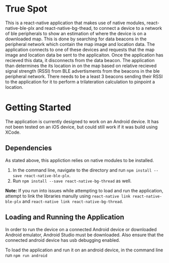 # True Spot
This is a react-native application that makes use of native modules, react-native-ble-plx and react-native-bg-thead, to connect a device to a network of ble peripherals to show an estimation of where the device is on a downloaded map. This is done by searching for data beacons in the peripheral network which contain the map image and location data. The application connects to one of these devices and requests that the map image and location data be sent to the applicaiton. Once the application has recieved this data, it disconnects from the data beacon. The application than determines the its location in on the map based on relative recieved signal strength (RSSI) from BLE advertisments from the beacons in the ble peripheral network. There needs to be a least 3 beacons sending their RSSI to the application for it to perform a trilateration calculation to pinpoint a location.

# Getting Started
The application is currently designed to work on an Android device. It has not been tested on an iOS device, but could still work if it was build using XCode.

## Dependencies
As stated above, this appliction relies on native modules to be installed.
1. In the command line, navigate to the directory and run `npm install --save react-native-ble-plx`.
2. Run `npm install --save react-native-bg-thread` as well.

**Note:** If you run into issues while attempting to load and run the application, attempt to link the libraries manully using `react-native link react-native-ble-plx` and `react-native link react-native-bg-thread`.

## Loading and Running the Application
In order to run the device on a connected Android device or downloaded Android emulator, Android Studio must be downloaded. Also ensure that the connected android device has usb debugging enabled.

To load the application and run it on an android device, in the command line run `npm run android`